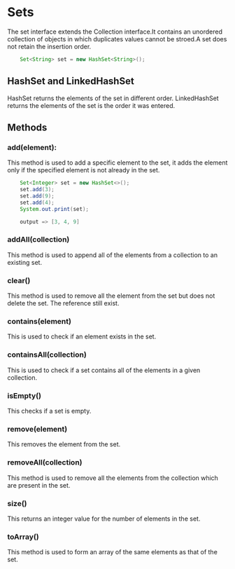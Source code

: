 
# Sets
The set interface extends the Collection interface.It contains an unordered collection of objects in which duplicates values cannot be stroed.A set does not retain the insertion order.

```java
    Set<String> set = new HashSet<String>();
```
## HashSet and LinkedHashSet
HashSet returns the elements of the set in different order.
LinkedHashSet returns the elements of the set is the order it was entered.

## Methods
### add(element):
This method is used to add a specific element to the set, it adds the element only if the specified element is not already in the set.
```java
	Set<Integer> set = new HashSet<>();
	set.add(3);
	set.add(9);
	set.add(4);
	System.out.print(set);

    output => [3, 4, 9]
```
### addAll(collection)
This method is used to append all of the elements from a collection to an existing set.

### clear()
This method is used to remove all the element from the set but does not delete the set. The reference still exist.

### contains(element)
This is used to check if an element exists in the set.

### containsAll(collection)
This is used to check if a set contains all of the elements in a given collection.

### isEmpty()
This checks if a set is empty.

### remove(element)
This removes the element from the set.

### removeAll(collection)
This method is used to remove all the elements from the collection which are present in the set.

### size()
This returns an integer value for the number of elements in the set.

### toArray()
This method is used to form an array of the same elements as that of the set.